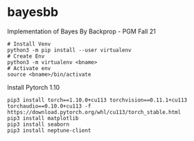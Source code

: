 # bayesbb
Implementation of Bayes By Backprop - PGM Fall 21

```
# Install Venv
python3 -m pip install --user virtualenv
# Create Env
python3 -m virtualenv <bname>
# Activate env
source <bname>/bin/activate
```

Install Pytorch 1.10
```
pip3 install torch==1.10.0+cu113 torchvision==0.11.1+cu113 torchaudio==0.10.0+cu113 -f https://download.pytorch.org/whl/cu113/torch_stable.html
pip3 install matplotlib
pip3 install seaborn
pip3 install neptune-client
```